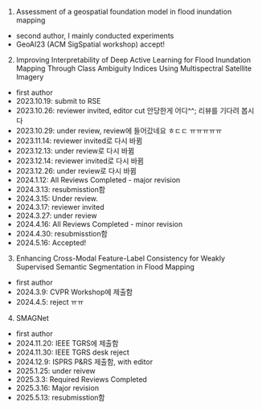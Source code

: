 1. Assessment of a geospatial foundation model in flood inundation mapping
  - second author, I mainly conducted experiments
  - GeoAI23 (ACM SigSpatial workshop) accept!

2. Improving Interpretability of Deep Active Learning for Flood Inundation Mapping Through Class Ambiguity Indices Using Multispectral Satellite Imagery
  - first author
  - 2023.10.19: submit to RSE
  - 2023.10.26: reviewer invited, editor cut 안당한게 어디^^; 리뷰를 기다려 봅시다
  - 2023.10.29: under review, review에 들어갔네요 ㅎㄷㄷ ㅠㅠㅠㅠㅠ
  - 2023.11.14: reviewer invited로 다시 바뀜
  - 2023.12.13: under review로 다시 바뀜
  - 2023.12.14: reviewer invited로 다시 바뀜
  - 2023.12.26: under review로 다시 바뀜
  - 2024.1.12: All Reviews Completed - major revision
  - 2024.3.13: resubmisstion함
  - 2024.3.15: Under review.
  - 2024.3.17: reviewer invited
  - 2024.3.27: under review
  - 2024.4.16: All Reviews Completed - minor revision
  - 2024.4.30: resubmisstion함
  - 2024.5.16: Accepted!
       
3. Enhancing Cross-Modal Feature-Label Consistency for Weakly Supervised Semantic Segmentation in Flood Mapping
  - first author
  - 2024.3.9: CVPR Workshop에 제출함
  - 2024.4.5: reject ㅠㅠ

4. SMAGNet
  - first author
  - 2024.11.20: IEEE TGRS에 제출함
  - 2024.11.30: IEEE TGRS desk reject
  - 2024.12.9: ISPRS P&RS 제출함, with editor
  - 2025.1.25: under reivew
  - 2025.3.3: Required Reviews Completed
  - 2025.3.16: Major revision
  - 2025.5.13: resubmisstion함
